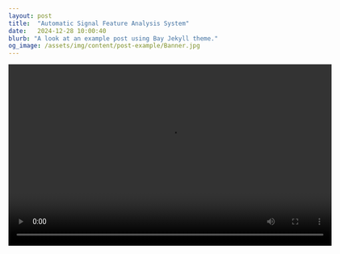 ```yaml
---
layout: post
title:  "Automatic Signal Feature Analysis System"
date:   2024-12-28 10:00:40
blurb: "A look at an example post using Bay Jekyll theme."
og_image: /assets/img/content/post-example/Banner.jpg
---
```



<video width="640" height="360" controls>
  <source src="{{ "/assets/videos/Failure analysis.mp4" | relative_url }}" type="video/mp4">
  <source src="{{ "/assets/videos/Failure analysis.ogg" | relative_url }}" type="video/ogg">
  Your browser does not support the video tag.
</video>



